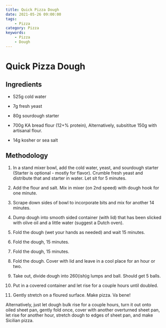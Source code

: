 ```yaml
---
title: Quick Pizza Dough
date: 2021-05-26 09:00:00
tags:
    - Pizza
category: Pizza
keywords:
    - Pizza
    - Dough
---
```


# Quick Pizza Dough

## Ingredients

- 525g cold water

- 7g fresh yeast

- 80g sourdough starter

- 700g KA bread flour (12+% protein), Alternatively, subsititue 150g with artisanal flour.

- 14g kosher or sea salt


## Methodology

1. In a stand mixer bowl, add the cold water, yeast, and sourdough starter (Starter is optional - mostly for flavor). Crumble fresh yeast and distribute that and starter in water. Let sit for 5 minutes.

2. Add the flour and salt. Mix in mixer (on 2nd speed) with dough hook for one minute.

3. Scrape down sides of bowl to incorporate bits and mix for another 14 minutes.

4. Dump dough into smooth sided container (with lid) that has been slicked with olive oil and a little water (suggest a Dutch oven).

5. Fold the dough (wet your hands as needed) and wait 15 minutes.

6. Fold the dough, 15 minutes.

7. Fold the dough, 15 minutes.

8. Fold the dough. Cover with lid and leave in a cool place for an hour or two.

9. Take out, divide dough into 260(ish)g lumps and ball. Should get 5 balls.

10. Put in a covered container and let rise for a couple hours until doubled.

11. Gently stretch on a floured surface. Make pizza. Va bene!

Alternatively, just let dough bulk rise for a couple hours, turn it out onto oiled sheet pan, gently fold once, cover with another overturned sheet pan, let rise for another hour, stretch dough to edges of sheet pan, and make Sicilian pizza.